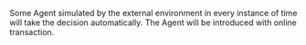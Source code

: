 Some Agent simulated by the external environment in every instance of time will take the decision automatically.
The Agent will be introduced with online transaction.